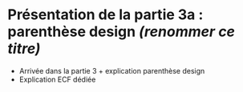 # Présentation de la partie 3a : parenthèse design *(renommer ce titre)*

- Arrivée dans la partie 3 + explication parenthèse design
- Explication ECF dédiée